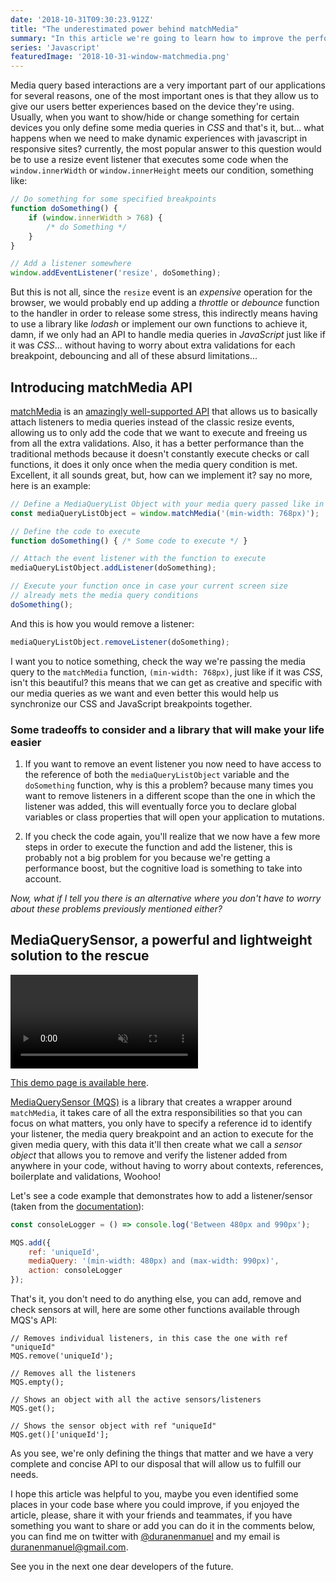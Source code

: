```yaml
---
date: '2018-10-31T09:30:23.912Z'
title: "The underestimated power behind matchMedia"
summary: "In this article we're going to learn how to improve the performance by using an alternative to resize events"
series: 'Javascript'
featuredImage: '2018-10-31-window-matchmedia.png'
---
```


Media query based interactions are a very important part of our applications for several reasons, one of the most important ones is that they allow us to give our users better experiences based on the device they're using. Usually, when you want to show/hide or change something for certain devices you only define some media queries in _CSS_ and that's it, but... what happens when we need to make dynamic experiences with javascript in responsive sites? currently, the most popular answer to this question would be to use a resize event listener that executes some code when the `window.innerWidth` or `window.innerHeight` meets our condition, something like:

```javascript
// Do something for some specified breakpoints
function doSomething() {
    if (window.innerWidth > 768) {
        /* do Something */
    }
}

// Add a listener somewhere
window.addEventListener('resize', doSomething);
```

But this is not all, since the `resize` event is an _expensive_ operation for the browser, we would probably end up adding a _throttle_ or _debounce_ function to the handler in order to release some stress, this indirectly means having to use a library like _lodash_ or implement our own functions to achieve it, damn, if we only had an API to handle media queries in _JavaScript_ just like if it was _CSS_... without having to worry about extra validations for each breakpoint, debouncing and all of these absurd limitations...

## Introducing matchMedia API
[matchMedia](https://developer.mozilla.org/es/docs/Web/API/Window/matchMedia) is an [amazingly well-supported API](https://caniuse.com/#feat=matchmedia) that allows us to basically attach listeners to media queries instead of the classic resize events, allowing us to only add the code that we want to execute and freeing us from all the extra validations. Also, it has a better performance than the traditional methods because it doesn't constantly execute checks or call functions, it does it only once when the media query condition is met. Excellent, it all sounds great, but, how can we implement it? say no more, here is an example:

```javascript
// Define a MediaQueryList Object with your media query passed like in CSS
const mediaQueryListObject = window.matchMedia('(min-width: 768px)');

// Define the code to execute
function doSomething() { /* Some code to execute */ }

// Attach the event listener with the function to execute
mediaQueryListObject.addListener(doSomething);

// Execute your function once in case your current screen size
// already mets the media query conditions
doSomething();
```

And this is how you would remove a listener:

```javascript
mediaQueryListObject.removeListener(doSomething);
```

I want you to notice something, check the way we're passing the media query to the `matchMedia` function, `(min-width: 768px)`, just like if it was _CSS_, isn't this beautiful? this means that we can get as creative and specific with our media queries as we want and even better this would help us synchronize our CSS and JavaScript breakpoints together.

### Some tradeoffs to consider and a library that will make your life easier
1. If you want to remove an event listener you now need to have access to the reference of both the `mediaQueryListObject` variable and the `doSomething` function, why is this a problem? because many times you want to remove listeners in a different scope than the one in which the listener was added, this will eventually force you to declare global variables or class properties that will open your application to mutations.

1. If you check the code again, you'll realize that we now have a few more steps in order to execute the function and add the listener, this is probably not a big problem for you because we're getting a performance boost, but the cognitive load is something to take into account.

*Now, what if I tell you there is an alternative where you don't have to worry about these problems previously mentioned either?*

## MediaQuerySensor, a powerful and lightweight solution to the rescue
<video autoplay loop muted playsinline>
    <source src="/images/2018-10-31-MQS-demo-image.mp4" type="video/mp4">
</video>

[This demo page is available here](https://enmascript.com/code/mediaquerysensor).

[MediaQuerySensor (MQS)](https://enmascript.com/code/mediaquerysensor) is a library that creates a wrapper around `matchMedia`, it takes care of all the extra responsibilities so that you can focus on what matters, you only have to specify a reference id to identify your listener, the media query breakpoint and an action to execute for the given media query, with this data it'll then create what we call a _sensor object_ that allows you to remove and verify the listener added from anywhere in your code, without having to worry about contexts, references, boilerplate and validations, Woohoo!

Let's see a code example that demonstrates how to add a listener/sensor (taken from the [documentation](https://github.com/enmanuelduran/mediaquerysensor)):

```javascript
const consoleLogger = () => console.log('Between 480px and 990px');

MQS.add({
    ref: 'uniqueId',
    mediaQuery: '(min-width: 480px) and (max-width: 990px)',
    action: consoleLogger
});
```

That's it, you don't need to do anything else, you can add, remove and check sensors at will, here are some other functions available through MQS's API:

```
// Removes individual listeners, in this case the one with ref "uniqueId"
MQS.remove('uniqueId');

// Removes all the listeners
MQS.empty();

// Shows an object with all the active sensors/listeners
MQS.get();

// Shows the sensor object with ref "uniqueId"
MQS.get()['uniqueId'];
```

As you see, we're only defining the things that matter and we have a very complete and concise API to our disposal that will allow us to fulfill our needs.

I hope this article was helpful to you, maybe you even identified some places in your code base where you could improve, if you enjoyed the article, please, share it with your friends and teammates, if you have something you want to share or add you can do it in the comments below, you can find me on twitter with [@duranenmanuel](https://twitter.com/duranenmanuel) and my email is <duranenmanuel@gmail.com>.

See you in the next one dear developers of the future.

